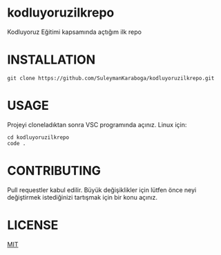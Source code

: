 # kodluyoruzilkrepo
Kodluyoruz Eğitimi kapsamında açtığım ilk repo

# INSTALLATION
```
git clone https://github.com/SuleymanKaraboga/kodluyoruzilkrepo.git
```
# USAGE
Projeyi cloneladıktan sonra VSC programında açınız.
Linux için:
```
cd kodluyoruzilkrepo
code .
```

# CONTRIBUTING
Pull requestler kabul edilir. Büyük değişiklikler için lütfen önce neyi değiştirmek istediğinizi tartışmak için bir konu açınız.

# LICENSE
[MIT](LICENSE)
